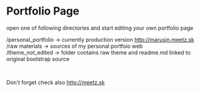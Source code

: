Portfolio Page
===========================================================
open one of following directories and start editing your own portfolio page <br/> 

/personal_portfolio -> currently production version http://marusin.meetz.sk <br/>
/raw materials -> sources of my personal portfoio web <br/>
/theme_not_edited -> folder contains raw theme and readme.md linked to original bootstrap source <br/>

<br/>

Don't forget check also http://meetz.sk <br/>
